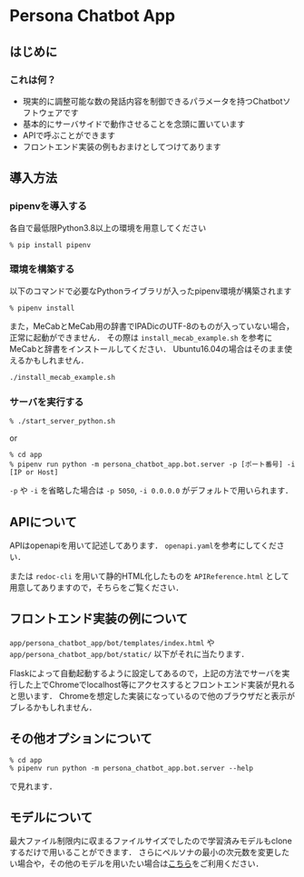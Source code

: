 # Persona Chatbot App

## はじめに
### これは何？
- 現実的に調整可能な数の発話内容を制御できるパラメータを持つChatbotソフトウェアです
- 基本的にサーバサイドで動作させることを念頭に置いています
- APIで呼ぶことができます
- フロントエンド実装の例もおまけとしてつけてあります

## 導入方法
### pipenvを導入する
各自で最低限Python3.8以上の環境を用意してください
```
% pip install pipenv
```
### 環境を構築する
以下のコマンドで必要なPythonライブラリが入ったpipenv環境が構築されます
```
% pipenv install
```
また，MeCabとMeCab用の辞書でIPADicのUTF-8のものが入っていない場合，正常に起動ができません．
その際は `install_mecab_example.sh` を参考にMeCabと辞書をインストールしてください．
Ubuntu16.04の場合はそのまま使えるかもしれません．
```
./install_mecab_example.sh
```
### サーバを実行する
```
% ./start_server_python.sh
```
or
```
% cd app
% pipenv run python -m persona_chatbot_app.bot.server -p [ポート番号] -i [IP or Host]
```
`-p` や `-i` を省略した場合は `-p 5050`, `-i 0.0.0.0` がデフォルトで用いられます．

## APIについて
APIはopenapiを用いて記述してあります．
`openapi.yaml`を参考にしてください．

または `redoc-cli` を用いて静的HTML化したものを `APIReference.html` として用意してありますので，そちらをご覧ください．

## フロントエンド実装の例について
`app/persona_chatbot_app/bot/templates/index.html` や `app/persona_chatbot_app/bot/static/` 以下がそれに当たります．

Flaskによって自動起動するように設定してあるので，上記の方法でサーバを実行した上でChromeでlocalhost等にアクセスするとフロントエンド実装が見れると思います．
Chromeを想定した実装になっているので他のブラウザだと表示がブレるかもしれません．


## その他オプションについて
```
% cd app
% pipenv run python -m persona_chatbot_app.bot.server --help
```
で見れます．

## モデルについて
最大ファイル制限内に収まるファイルサイズでしたので学習済みモデルもcloneするだけで用いることができます．
さらにペルソナの最小の次元数を変更したい場合や，その他のモデルを用いたい場合は[こちら](https://drive.google.com/drive/folders/1oamKariMb2hx-RBrY-rfUqomFpwbu36O?usp=sharing)をご利用ください．
